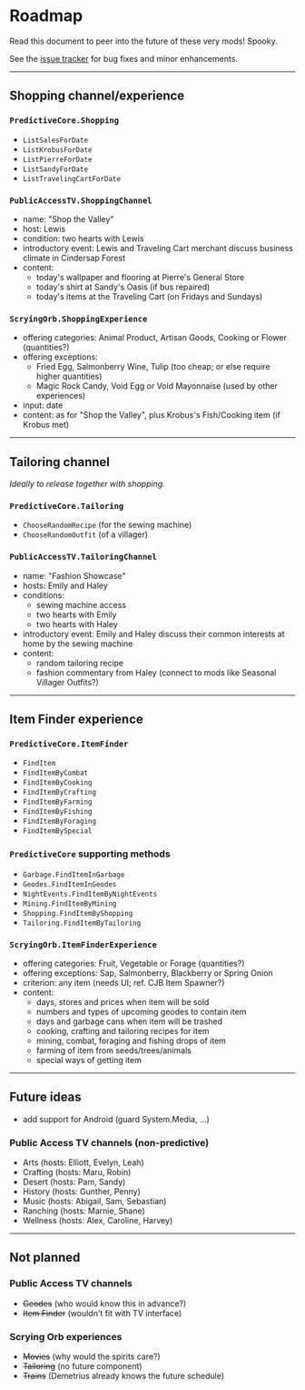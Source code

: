 # Roadmap

Read this document to peer into the future of these very mods! Spooky.

See the [issue tracker](https://gitlab.com/kdau/predictivemods/-/issues) for bug fixes and minor enhancements.

---

## Shopping channel/experience

### `PredictiveCore.Shopping`

* `ListSalesForDate`
* `ListKrobusForDate`
* `ListPierreForDate`
* `ListSandyForDate`
* `ListTravelingCartForDate`

### `PublicAccessTV.ShoppingChannel`

* name: "Shop the Valley"
* host: Lewis
* condition: two hearts with Lewis
* introductory event: Lewis and Traveling Cart merchant discuss business climate in Cindersap Forest
* content:
	* today's wallpaper and flooring at Pierre's General Store
	* today's shirt at Sandy's Oasis (if bus repaired)
	* today's items at the Traveling Cart (on Fridays and Sundays)

### `ScryingOrb.ShoppingExperience`

* offering categories: Animal Product, Artisan Goods, Cooking or Flower (quantities?)
* offering exceptions:
	* Fried Egg, Salmonberry Wine, Tulip (too cheap; or else require higher quantities)
	* Magic Rock Candy, Void Egg or Void Mayonnaise (used by other experiences)
* input: date
* content: as for "Shop the Valley", plus Krobus's Fish/Cooking item (if Krobus met)

---

## Tailoring channel

*Ideally to release together with shopping.*

### `PredictiveCore.Tailoring`

* `ChooseRandomRecipe` (for the sewing machine)
* `ChooseRandomOutfit` (of a villager)

### `PublicAccessTV.TailoringChannel`

* name: "Fashion Showcase"
* hosts: Emily and Haley
* conditions:
	* sewing machine access
	* two hearts with Emily
	* two hearts with Haley
* introductory event: Emily and Haley discuss their common interests at home by the sewing machine
* content:
	* random tailoring recipe
	* fashion commentary from Haley (connect to mods like Seasonal Villager Outfits?)

---

## Item Finder experience

### `PredictiveCore.ItemFinder`

* `FindItem`
* `FindItemByCombat`
* `FindItemByCooking`
* `FindItemByCrafting`
* `FindItemByFarming`
* `FindItemByFishing`
* `FindItemByForaging`
* `FindItemBySpecial`

### `PredictiveCore` supporting methods

* `Garbage.FindItemInGarbage`
* `Geodes.FindItemInGeodes`
* `NightEvents.FindItemByNightEvents`
* `Mining.FindItemByMining`
* `Shopping.FindItemByShopping`
* `Tailoring.FindItemByTailoring`

### `ScryingOrb.ItemFinderExperience`

* offering categories: Fruit, Vegetable or Forage (quantities?)
* offering exceptions: Sap, Salmonberry, Blackberry or Spring Onion
* criterion: any item (needs UI; ref. CJB Item Spawner?)
* content:
	* days, stores and prices when item will be sold
	* numbers and types of upcoming geodes to contain item
	* days and garbage cans when item will be trashed
	* cooking, crafting and tailoring recipes for item
	* mining, combat, foraging and fishing drops of item
	* farming of item from seeds/trees/animals
	* special ways of getting item

---

## Future ideas

* add support for Android (guard System.Media, ...)

### Public Access TV channels (non-predictive)

* Arts (hosts: Elliott, Evelyn, Leah)
* Crafting (hosts: Maru, Robin)
* Desert (hosts: Pam, Sandy)
* History (hosts: Gunther, Penny)
* Music (hosts: Abigail, Sam, Sebastian)
* Ranching (hosts: Marnie, Shane)
* Wellness (hosts: Alex, Caroline, Harvey)

---

## Not planned

### Public Access TV channels

* ~~Geodes~~ (who would know this in advance?)
* ~~Item Finder~~ (wouldn't fit with TV interface)

### Scrying Orb experiences

* ~~Movies~~ (why would the spirits care?)
* ~~Tailoring~~ (no future component)
* ~~Trains~~ (Demetrius already knows the future schedule)
